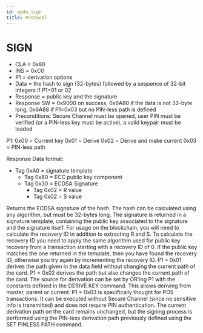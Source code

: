 ```yaml
---
id: apdu_sign
title: Protocol
---
```


# SIGN

* CLA = 0x80
* INS = 0xC0
* P1 = derivation options
* Data = the hash to sign (32-bytes) followed by a sequence of 32-bit integers if P1=01 or 02
* Response = public key and the signature
* Response SW = 0x9000 on success, 0x6A80 if the data is not 32-byte long, 0x6A88 if P1=0x03 but no PIN-less path is defined
* Preconditions: Secure Channel must be opened, user PIN must be verified (or a PIN-less key must be active), a valid keypair must be loaded

P1:
0x00 = Current key
0x01 = Derive
0x02 = Derive and make current
0x03 = PIN-less path

Response Data format:
- Tag 0xA0 = signature template
  - Tag 0x80 = ECC public key component
  - Tag 0x30 = ECDSA Signature
    - Tag 0x02 = R value
    - Tag 0x02 = S value

Returns the ECDSA signature of the hash. The hash can be calculated using any algorithm, but must be 32-bytes long. The signature is returned in a signature template, containing the public key associated to the signature and the signature itself. For usage on the blockchain, you will need to calculate the recovery ID in addition to extracting R and S. To calculate the recovery ID you need to apply the same algorithm used for public key recovery from a transaction starting with a recovery ID of 0. If the public key matches the one returned in the template, then you have found the recovery ID, otherwise you try again by incrementing the recovery ID.
P1 = 0x01 derives the path given in the data field without changing the current path of the card. P1 = 0x02 derives the path but also changes the current path of the card. The source for derivation can be set by OR'ing P1 with the constants defined in the DERIVE KEY command. This allows deriving from master, parent or current.
P1 = 0x03 is specifically thought for POS transactions. It can be executed without Secure Channel (since no sensitive info is transmitted) and does not require PIN authentication. The current derivation path on the card remains unchanged, but the signing process is performed using the PIN-less derivation path previously defined using the SET PINLESS PATH command.
